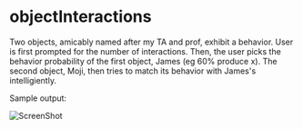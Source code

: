 # objectInteractions

Two objects, amicably named after my TA and prof, exhibit a behavior. User is first prompted for the number of interactions. Then, the user picks the behavior probability of the first object, James (eg 60% produce x). The second object, Moji, then tries to match its behavior with James's intelligiently. 


Sample output:

![ScreenShot](python_implementation/d.png)
